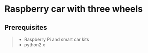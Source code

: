 # Raspberry car with three wheels

## Prerequisites
> * Raspberry Pi and smart car kits
> * python2.x

